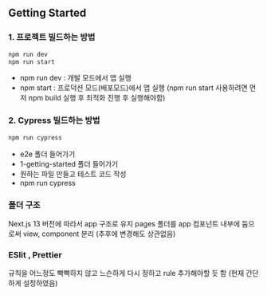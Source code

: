 ## Getting Started

### 1. 프로젝트 빌드하는 방법
```bash
npm run dev
npm run start
```
- npm run dev : 개발 모드에서 앱 실행 
- npm start : 프로덕션 모드(배포모드)에서 앱 실행 (npm run start 사용하려면 먼저 npm build 실행 후 최적화 진행 후 실행해야함)

### 2. Cypress 빌드하는 방법
```bash
npm run cypress
```
    
- e2e 폴더 들어가기
- 1-getting-started 폴더 들어가기
- 원하는 파일 만들고 테스트 코드 작성
- npm run cypress 


### 폴더 구조
Next.js 13 버전에 따라서 app 구조로 유지
pages 폴더를 app 컴포넌트 내부에 둠으로써 view, component 분리
(추후에 변경해도 상관없음)


### ESlit , Prettier
규칙을 어느정도 빡빡하지 않고 느슨하게 다시 정하고 rule 추가해야할 듯 함
(현재 간단하게 설정하였음)

